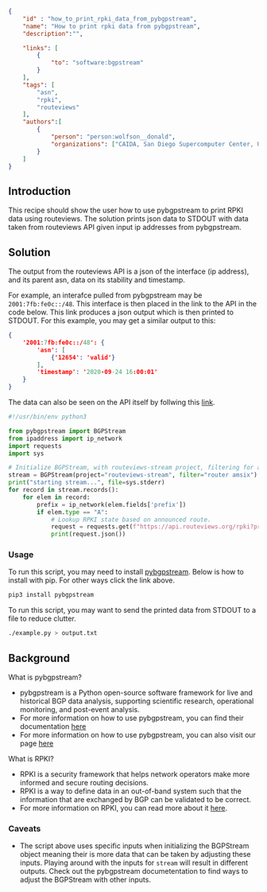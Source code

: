 ~~~json
{
    "id" : "how_to_print_rpki_data_from_pybgpstream",
    "name": "How to print rpki data from pybgpstream",
    "description":"",

    "links": [
        {
            "to": "software:bgpstream"
        }
    ],
    "tags": [
        "asn",
        "rpki",
        "routeviews"
    ],
    "authors":[
        {
            "person": "person:wolfson__donald",
            "organizations": ["CAIDA, San Diego Supercomputer Center, University of California San Diego"]
        }
    ]
}
~~~


## Introduction

This recipe should show the user how to use pybgpstream to print RPKI data using routeviews. The solution prints json data to STDOUT with data taken from routeviews API given input ip addresses from pybgpstream. 

## Solution

The output from the routeviews API is a json of the interface (ip address), and its parent asn, data on its stability and timestamp.

For example, an interafce pulled from pybgpstream may be ```2001:7fb:fe0c::/48```. This interface is then placed in the link to the API in the code below. This link produces a json output which is then printed to STDOUT. For this example, you may get a similar output to this:

```json
{
    '2001:7fb:fe0c::/48': {
        'asn': [
            {'12654': 'valid'}
        ], 
        'timestamp': '2020-09-24 16:00:01'
    }
}
```

The data can also be seen on the API itself by follwing this [link](https://api.routeviews.org/rpki?prefix=77.94.15.0/24).

```python
#!/usr/bin/env python3

from pybgpstream import BGPStream
from ipaddress import ip_network
import requests
import sys

# Initialize BGPStream, with routeviews-stream project, filtering for amsix.
stream = BGPStream(project="routeviews-stream", filter="router amsix")
print("starting stream...", file=sys.stderr)
for record in stream.records():
    for elem in record:
        prefix = ip_network(elem.fields['prefix'])
        if elem.type == "A":
            # Lookup RPKI state based on announced route.
            request = requests.get(f"https://api.routeviews.org/rpki?prefix={prefix}")
            print(request.json())
```

### Usage

To run this script, you may need to install [pybgpstream](https://bgpstream.caida.org/download). Below is how to install with pip. For other ways click the link above.

```bash
pip3 install pybgpstream
```

To run this script, you may want to send the printed data from STDOUT to a file to reduce clutter.

```bash
./example.py > output.txt
```

## Background

What is pybgpstream?
 - pybgpstream is a Python open-source software framework for live and historical BGP data analysis, supporting scientific research, operational monitoring, and post-event analysis.
 - For more information on how to use pybgpstream, you can find their documentation [here](https://bgpstream.caida.org/docs)
 - For more information on how to use pybgpstream, you can also visit our page [here](https://dev.catalog.caida.org/details/recipe/how_to_use_pybgpstream)

What is RPKI?
 - RPKI is a security framework that helps network operators make more informed and secure routing decisions.
 - RPKI is a way to define data in an out-of-band system such that the information that are exchanged by BGP can be validated to be correct. 
 - For more information on RPKI, you can read more about it [here](https://rpki.readthedocs.io/en/latest/about/faq.html).

### Caveats
- The script above uses specific inputs when initializing the BGPStream object meaning their is more data that can be taken by adjusting these inputs. Playing around with the inputs for ```stream``` will result in different outputs. Check out the pybgpstream documetentation to find ways to adjust the BGPStream with other inputs.